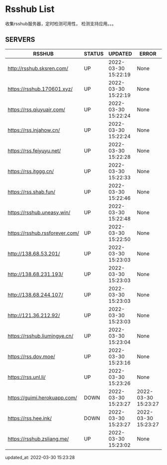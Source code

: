 # Rsshub List

收集rsshub服务器，定时检测可用性， 检测支持应用。。。


## SERVERS

|  RSSHUB   | STATUS  | UPDATED  | ERROR  | TWITTER |  
|  ----  | ----  | ----  | ----  | ---- |  
| http://rsshub.sksren.com/ | UP | 2022-03-30 15:22:19 | None |OK|  
| https://rsshub.170601.xyz/ | UP | 2022-03-30 15:22:19 | None ||  
| https://rss.qiuyuair.com/ | UP | 2022-03-30 15:22:24 | None ||  
| https://rss.injahow.cn/ | UP | 2022-03-30 15:22:24 | None ||  
| https://rss.feiyuyu.net/ | UP | 2022-03-30 15:22:28 | None ||  
| https://rss.itggg.cn/ | UP | 2022-03-30 15:22:33 | None ||  
| https://rss.shab.fun/ | UP | 2022-03-30 15:22:46 | None |OK|  
| https://rsshub.uneasy.win/ | UP | 2022-03-30 15:22:48 | None |OK|  
| https://rsshub.rssforever.com/ | UP | 2022-03-30 15:22:50 | None ||  
| http://138.68.53.201/ | UP | 2022-03-30 15:23:03 | None ||  
| http://138.68.231.193/ | UP | 2022-03-30 15:23:03 | None ||  
| http://138.68.244.107/ | UP | 2022-03-30 15:23:03 | None ||  
| http://121.36.212.92/ | UP | 2022-03-30 15:23:03 | None ||  
| https://rsshub.liumingye.cn/ | UP | 2022-03-30 15:23:04 | None ||  
| https://rss.dov.moe/ | UP | 2022-03-30 15:23:16 | None ||  
| https://rss.unl.li/ | UP | 2022-03-30 15:23:26 | None ||  
| https://guimi.herokuapp.com/ | DOWN | 2022-03-30 15:23:27 | 2022-03-30 15:23:27 |  
| https://rss.hee.ink/ | DOWN | 2022-03-30 15:23:27 | 2022-03-30 15:23:27 |  
| https://rsshub.zsliang.me/ | UP | 2022-03-30 15:23:02 | None |OK|  
  

updated_at: 2022-03-30 15:23:28  

